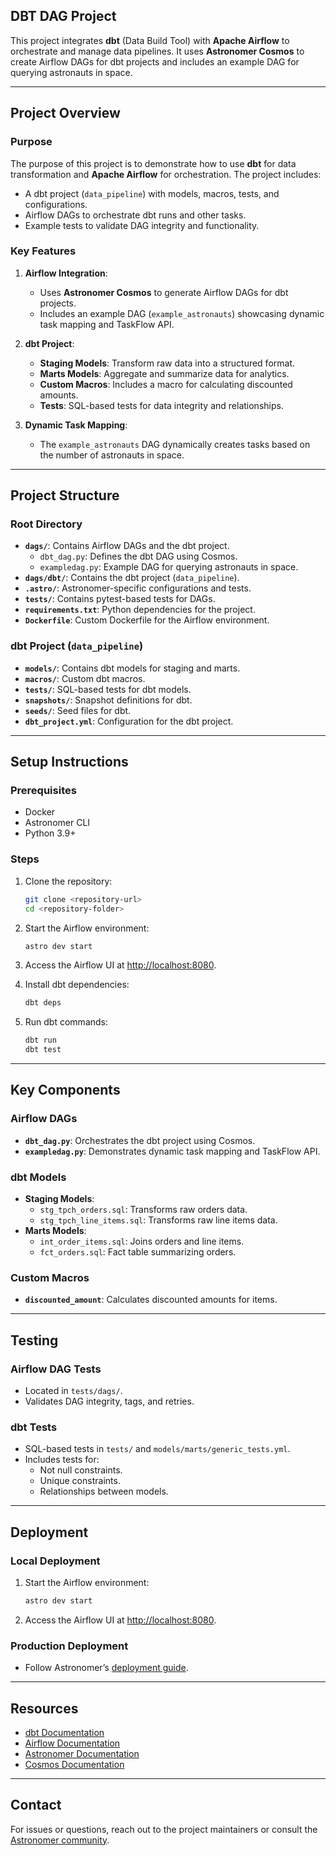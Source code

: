 ## DBT DAG Project

This project integrates **dbt** (Data Build Tool) with **Apache Airflow** to orchestrate and manage data pipelines. It uses **Astronomer Cosmos** to create Airflow DAGs for dbt projects and includes an example DAG for querying astronauts in space.

---

## Project Overview

### Purpose
The purpose of this project is to demonstrate how to use **dbt** for data transformation and **Apache Airflow** for orchestration. The project includes:
- A dbt project (`data_pipeline`) with models, macros, tests, and configurations.
- Airflow DAGs to orchestrate dbt runs and other tasks.
- Example tests to validate DAG integrity and functionality.

### Key Features
1. **Airflow Integration**:
   - Uses **Astronomer Cosmos** to generate Airflow DAGs for dbt projects.
   - Includes an example DAG (`example_astronauts`) showcasing dynamic task mapping and TaskFlow API.

2. **dbt Project**:
   - **Staging Models**: Transform raw data into a structured format.
   - **Marts Models**: Aggregate and summarize data for analytics.
   - **Custom Macros**: Includes a macro for calculating discounted amounts.
   - **Tests**: SQL-based tests for data integrity and relationships.

3. **Dynamic Task Mapping**:
   - The `example_astronauts` DAG dynamically creates tasks based on the number of astronauts in space.

---

## Project Structure

### Root Directory
- **`dags/`**: Contains Airflow DAGs and the dbt project.
  - `dbt_dag.py`: Defines the dbt DAG using Cosmos.
  - `exampledag.py`: Example DAG for querying astronauts in space.
- **`dags/dbt/`**: Contains the dbt project (`data_pipeline`).
- **`.astro/`**: Astronomer-specific configurations and tests.
- **`tests/`**: Contains pytest-based tests for DAGs.
- **`requirements.txt`**: Python dependencies for the project.
- **`Dockerfile`**: Custom Dockerfile for the Airflow environment.

### dbt Project (`data_pipeline`)
- **`models/`**: Contains dbt models for staging and marts.
- **`macros/`**: Custom dbt macros.
- **`tests/`**: SQL-based tests for dbt models.
- **`snapshots/`**: Snapshot definitions for dbt.
- **`seeds/`**: Seed files for dbt.
- **`dbt_project.yml`**: Configuration for the dbt project.

---

## Setup Instructions

### Prerequisites
- Docker
- Astronomer CLI
- Python 3.9+

### Steps
1. Clone the repository:
   ```bash
   git clone <repository-url>
   cd <repository-folder>
   ```
2. Start the Airflow environment:
   ```bash
   astro dev start
   ```
3. Access the Airflow UI at [http://localhost:8080](http://localhost:8080).

4. Install dbt dependencies:
   ```bash
   dbt deps
   ```

5. Run dbt commands:
   ```bash
   dbt run
   dbt test
   ```

---

## Key Components

### Airflow DAGs
- **`dbt_dag.py`**: Orchestrates the dbt project using Cosmos.
- **`exampledag.py`**: Demonstrates dynamic task mapping and TaskFlow API.

### dbt Models
- **Staging Models**:
  - `stg_tpch_orders.sql`: Transforms raw orders data.
  - `stg_tpch_line_items.sql`: Transforms raw line items data.
- **Marts Models**:
  - `int_order_items.sql`: Joins orders and line items.
  - `fct_orders.sql`: Fact table summarizing orders.

### Custom Macros
- **`discounted_amount`**: Calculates discounted amounts for items.

---

## Testing

### Airflow DAG Tests
- Located in `tests/dags/`.
- Validates DAG integrity, tags, and retries.

### dbt Tests
- SQL-based tests in `tests/` and `models/marts/generic_tests.yml`.
- Includes tests for:
  - Not null constraints.
  - Unique constraints.
  - Relationships between models.

---

## Deployment

### Local Deployment
1. Start the Airflow environment:
   ```bash
   astro dev start
   ```
2. Access the Airflow UI at [http://localhost:8080](http://localhost:8080).

### Production Deployment
- Follow Astronomer’s [deployment guide](https://www.astronomer.io/docs/astro/deploy-code/).

---

## Resources

- [dbt Documentation](https://docs.getdbt.com/)
- [Airflow Documentation](https://airflow.apache.org/)
- [Astronomer Documentation](https://www.astronomer.io/docs/)
- [Cosmos Documentation](https://cosmos.astronomer.io/)

---

## Contact

For issues or questions, reach out to the project maintainers or consult the [Astronomer community](https://community.astronomer.io/).
```
